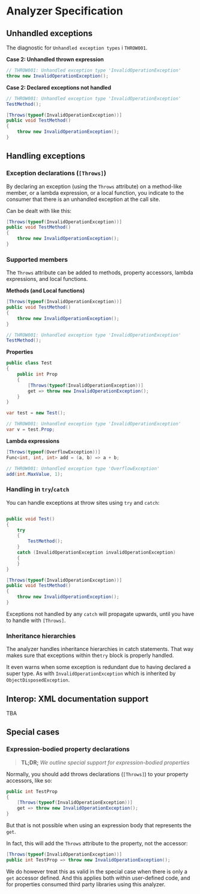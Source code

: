# Analyzer Specification

## Unhandled exceptions

The diagnostic for `Unhandled exception types` i `THROW001`.

**Case 2: Unhandled thrown expression**

```c#
// THROW001: Unhandled exception type 'InvalidOperationException'
throw new InvalidOperationException();
```

**Case 2: Declared exceptions not handled**

```c#
// THROW001: Unhandled exception type 'InvalidOperationException'
TestMethod();

[Throws(typeof(InvalidOperationException))]
public void TestMethod() 
{
    throw new InvalidOperationException();
}
```

## Handling exceptions

### Exception declarations (`[Throws]`)

By declaring an exception (using the `Throws` attribute) on a method-like member, or a lambda expression, or a local function, you indicate to the consumer that there is an unhandled exception at the call site.

Can be dealt with like this:

```c#
[Throws(typeof(InvalidOperationException))]
public void TestMethod() 
{
    throw new InvalidOperationException();
}
```

### Supported members

The `Throws` attribute can be added to methods, property accessors, lambda expressions, and local functions.

**Methods (and Local functions)**

```c#
[Throws(typeof(InvalidOperationException))]
public void TestMethod() 
{
    throw new InvalidOperationException();
}

// THROW001: Unhandled exception type 'InvalidOperationException'
TestMethod();
```

**Properties**

```c#
public class Test 
{
    public int Prop
    {
        [Throws(typeof(InvalidOperationException))]
        get => throw new InvalidOperationException();
    }
}

var test = new Test();

// THROW001: Unhandled exception type 'InvalidOperationException'
var v = test.Prop;
```

**Lambda expressions**

```c#
[Throws(typeof(OverflowException))]
Func<int, int, int> add = (a, b) => a + b;

// THROW001: Unhandled exception type 'OverflowException'
add(int.MaxValue, 1);
```


### Handling in `try`/`catch`

You can handle exceptions at throw sites using `try` and `catch`:

```c#

public void Test() 
{
    try 
    {
        TestMethod();
    }
    catch (InvalidOperationException invalidOperationException) 
    {
    }
}

[Throws(typeof(InvalidOperationException))]
public void TestMethod() 
{
    throw new InvalidOperationException();
}

```

Exceptions not handled by any `catch` will propagate upwards, until you have to handle with `[Throws]`.

### Inheritance hierarchies

The analyzer handles inheritance hierarchies in catch statements. That way makes sure that exceptions within the`try` block is properly handled.

It even warns when some exception is redundant due to having declared a super type. As with `InvalidOperationException` which is inherited by `ObjectDisposedException`.

## Interop: XML documentation support

TBA

## Special cases

### Expression-bodied property declarations

> **TL;DR;** _We outline special support for expression-bodied properties_

Normally, you should add throws declarations (`[Throws]`) to your property accessors, like so:

```c#
public int TestProp 
{
    [Throws(typeof(InvalidOperationException))]
    get => throw new InvalidOperationException();
}
```

But that is not possible when using an expression body that represents the `get`.

In fact, this will add the `Throws` attribute to the property, not the accessor:

```c#
[Throws(typeof(InvalidOperationException))]
public int TestProp => throw new InvalidOperationException();
```

We do however treat this as valid in the special case when there is only a `get` accessor defined. And this applies both within user-defined code, and for properties consumed third party libraries using this analyzer.